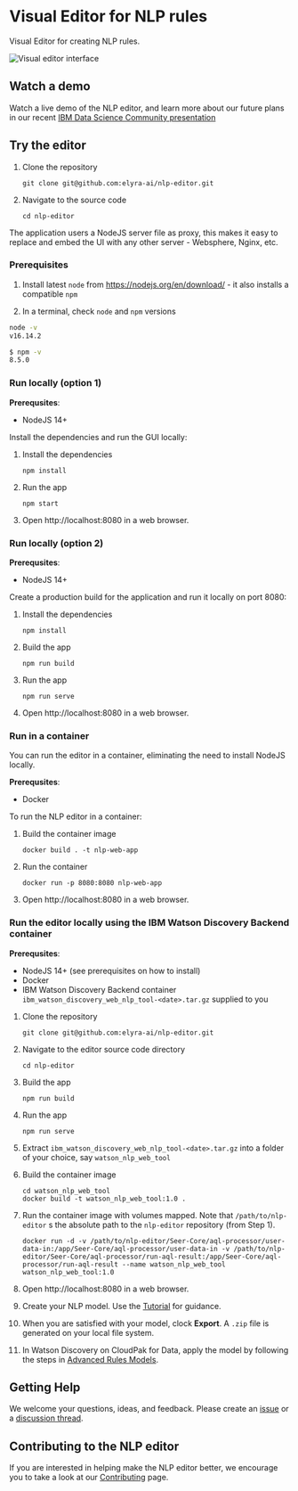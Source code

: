 <!--

Copyright 2022 Elyra Authors

Licensed under the Apache License, Version 2.0 (the "License");
you may not use this file except in compliance with the License.
You may obtain a copy of the License at

http://www.apache.org/licenses/LICENSE-2.0

Unless required by applicable law or agreed to in writing, software
distributed under the License is distributed on an "AS IS" BASIS,
WITHOUT WARRANTIES OR CONDITIONS OF ANY KIND, either express or implied.
See the License for the specific language governing permissions and
limitations under the License.
-->
# Visual Editor for NLP rules

Visual Editor for creating NLP rules. 

![Visual editor interface](https://user-images.githubusercontent.com/81634386/158040876-7bb94cbd-7c4a-4b2c-b50f-7524985801c0.png)

## Watch a demo

Watch a live demo of the NLP editor, and learn more about our future plans in our recent [IBM Data Science Community presentation](https://community.ibm.com/community/user/datascience/blogs/tim-bonnemann1/2022/06/30/replay-available-learn-about-elyra-visual-nlp-edit?CommunityKey=f1c2cf2b-28bf-4b68-8570-b239473dcbbc)


## Try the editor

1. Clone the repository

   ```
   git clone git@github.com:elyra-ai/nlp-editor.git
   ```

1. Navigate to the source code
   ```
   cd nlp-editor
   ```

The application users a NodeJS server file as proxy, this makes it easy to replace and embed the UI with any other server - Websphere, Nginx, etc.

### Prerequisites

1. Install latest `node` from https://nodejs.org/en/download/ - it also installs a compatible `npm`

1. In a terminal, check `node` and `npm` versions

```bash
node -v
v16.14.2
```

```bash
$ npm -v
8.5.0
```

### Run locally (option 1)

**Prerequsites**:
 - NodeJS 14+

Install the dependencies and run the GUI locally:

1. Install the dependencies
   ```
   npm install
   ```

1. Run the app
   ```
   npm start
   ```

1. Open http://localhost:8080 in a web browser.

### Run locally (option 2)

**Prerequsites**:
 - NodeJS 14+

Create a production build for the application and run it locally on port 8080:

1. Install the dependencies
   ```
   npm install
   ```

1. Build the app
   ```
   npm run build
   ```

1. Run the app
   ```
   npm run serve
   ```

1. Open http://localhost:8080 in a web browser.

### Run in a container

You can run the editor in a container, eliminating the need to install NodeJS locally.

**Prerequsites**:
 - Docker

To run the NLP editor in a container:

1. Build the container image
   ```
   docker build . -t nlp-web-app
   ```

1. Run the container
   ```
   docker run -p 8080:8080 nlp-web-app
   ```

1. Open http://localhost:8080 in a web browser.


### Run the editor locally using the IBM Watson Discovery Backend container

**Prerequsites**:
 - NodeJS 14+ (see prerequisites on how to install)
 - Docker
 - IBM Watson Discovery Backend container `ibm_watson_discovery_web_nlp_tool-<date>.tar.gz` supplied to you


1. Clone the repository

   ```
   git clone git@github.com:elyra-ai/nlp-editor.git
   ```

2. Navigate to the editor source code directory
   ```
   cd nlp-editor
   ```

3. Build the app
   ```
   npm run build
   ```

4. Run the app
   ```
   npm run serve
   ```

5. Extract `ibm_watson_discovery_web_nlp_tool-<date>.tar.gz` into a folder of your choice, say `watson_nlp_web_tool`

6. Build the container image
   ```
   cd watson_nlp_web_tool
   docker build -t watson_nlp_web_tool:1.0 .
   ```

7. Run the container image with volumes mapped. Note that `/path/to/nlp-editor` s the absolute path to the `nlp-editor` repository (from Step 1).

   ```
   docker run -d -v /path/to/nlp-editor/Seer-Core/aql-processor/user-data-in:/app/Seer-Core/aql-processor/user-data-in -v /path/to/nlp-editor/Seer-Core/aql-processor/run-aql-result:/app/Seer-Core/aql-processor/run-aql-result --name watson_nlp_web_tool watson_nlp_web_tool:1.0
   ```

8. Open http://localhost:8080 in a web browser.

9. Create your NLP model. Use the [Tutorial](./tutorial.md) for guidance.

10. When you are satisfied with your model, clock **Export**. A `.zip` file is generated on your local file system. 

11. In Watson Discovery on CloudPak for Data, apply the model by following the steps in [Advanced Rules Models](https://cloud.ibm.com/docs/discovery-data?topic=discovery-data-domain#advanced-rules).


## Getting Help

We welcome your questions, ideas, and feedback. Please create an [issue](https://github.com/elyra-ai/nlp-editor/issues) or a [discussion thread](https://github.com/elyra-ai/nlp-editor/discussions).

## Contributing to the NLP editor
If you are interested in helping make the NLP editor  better, we encourage you to take a look at our 
[Contributing](CONTRIBUTING.md) page.
